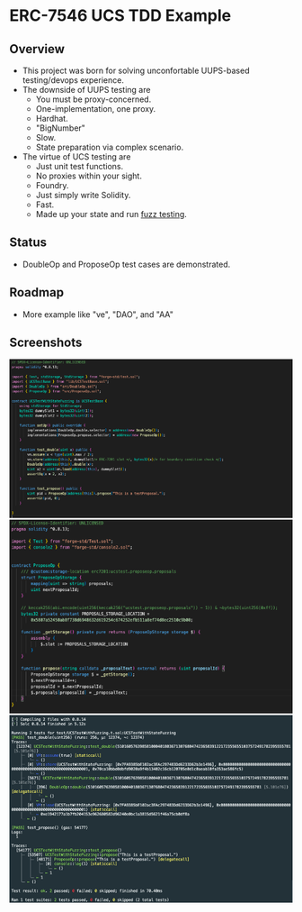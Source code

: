 # ERC-7546 UCS TDD Example

## Overview
- This project was born for solving unconfortable UUPS-based testing/devops experience.  
- The downside of UUPS testing are
  - You must be proxy-concerned.
  - One-implementation, one proxy.
  - Hardhat.
  - "BigNumber"
  - Slow.
  - State preparation via complex scenario.
- The virtue of UCS testing are
  - Just unit test functions.
  - No proxies within your sight.
  - Foundry.
  - Just simply write Solidity.
  - Fast.
  - Made up your state and run [fuzz testing](https://mirror.xyz/shogochiai.eth/qw8PutYbxhm3g8FaW9g4NjKq14giC8jVtq_aMFOvkSU).

## Status
- DoubleOp and ProposeOp test cases are demonstrated.

## Roadmap
- More example like "ve", "DAO", and "AA"

## Screenshots

![test cases](./docs/images/test-cases.png)
![propose op](./docs/images/proposeop.png)
![test result](./docs/images/test-result.png)
